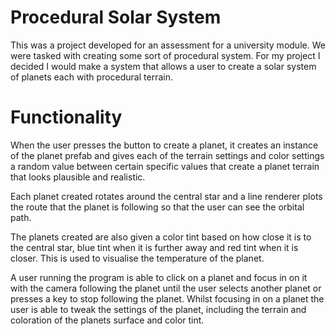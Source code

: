 # Procedural Solar System
This was a project developed for an assessment for a university module. We were tasked with creating some sort of procedural system. For my project I decided I would make a system that allows a user to create a solar system of planets each with procedural terrain.

# Functionality
When the user presses the button to create a planet, it creates an instance of the planet prefab and gives each of the terrain settings and color settings a random value between certain specific values that create a planet terrain that looks plausible and realistic.

Each planet created rotates around the central star and a line renderer plots the route that the planet is following so that the user can see the orbital path.

The planets created are also given a color tint based on how close it is to the central star, blue tint when it is further away and red tint when it is closer. This is used to visualise the temperature of the planet. 

A user running the program is able to click on a planet and focus in on it with the camera following the planet until the user selects another planet or presses a key to stop following the planet. Whilst focusing in on a planet the user is able to tweak the settings of the planet, including the terrain and coloration of the planets surface and color tint.
